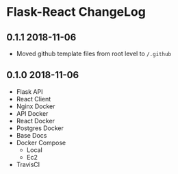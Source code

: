 # Flask-React ChangeLog

## 0.1.1 2018-11-06
- Moved github template files from root level to `/.github`

## 0.1.0 2018-11-06
- Flask API
- React Client
- Nginx Docker
- API Docker
- React Docker
- Postgres Docker
- Base Docs
- Docker Compose
    - Local
    - Ec2
- TravisCI
